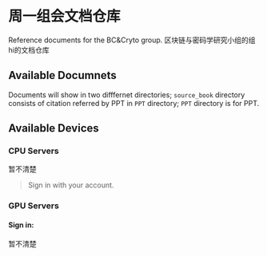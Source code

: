 # 周一组会文档仓库

Reference documents for the BC&Cryto group.
区块链与密码学研究小组的组hi的文档仓库


## Available Documnets
Documents will show in two difffernet directories; `source_book` directory consists of citation referred by PPT in `PPT` directory; `PPT` directory is for PPT.


## Available Devices
### CPU Servers
暂不清楚
> Sign in with your account.
<!-- 
|HostName|IP|
|:------:|:---------:|
|congou-1|101.6.96.181|
|congou-2|101.6.96.182|
|congou-3|101.6.96.183|
|congou-4|101.6.96.184|
|souchong-1|101.6.96.198|
|souchong-2|101.6.96.199|
|sgx-server|192.168.50.54 (Gaoyuan-AP subnet)| -->

### GPU Servers
#### Sign in:
暂不清楚
<!-- 1. > Sign  -->

